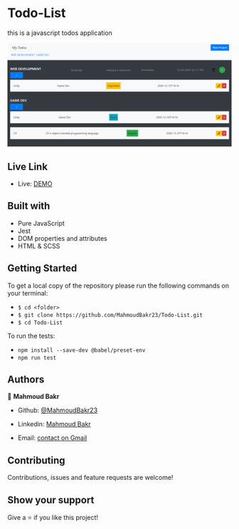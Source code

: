 # Todo-List
this is a javascript todos application

![screenshot](./images/Screenshot.png)

## Live Link

- Live: [DEMO](https://rawcdn.githack.com/MahmoudBakr23/Todo-List/5e3b21a8d2adbcbf9ea92d8600b5848f8546cd55/dist/index.html)

## Built with

- Pure JavaScript
- Jest
- DOM properties and attributes
- HTML & SCSS

## Getting Started
To get a local copy of the repository please run the following commands on your terminal:
- ```$ cd <folder>```
- ```$ git clone https://github.com/MahmoudBakr23/Todo-List.git ```
- ```$ cd Todo-List ```

To run the tests:
- ```npm install --save-dev @babel/preset-env```
- ```npm run test```

## Authors

👤 **Mahmoud Bakr**
- Github: [@MahmoudBakr23](https://github.com/MahmoudBakr23)

- Linkedin: [Mahmoud Bakr](https://www.linkedin.com/in/m-bakr/)

- Email: [contact on Gmail](mbakr6821@gmail.com)

##    Contributing

Contributions, issues and feature requests are welcome!

## Show your support

Give a ⭐️ if you like this project!